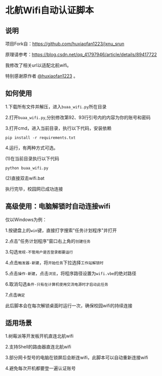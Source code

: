 # 北航Wifi自动认证脚本

## 说明

项目Fork自：https://github.com/huxiaofan1223/jxnu_srun

原理请参考：https://blog.csdn.net/qq_41797946/article/details/89417722

我修改了相关url以适配北航wifi。

特别感谢原作者 [@huxiaofan1223](https://github.com/huxiaofan1223) 。

## 如何使用

1.下载所有文件并解压，进入`buaa_wifi.py`所在目录

2.打开`buaa_wifi.py`,分别修改第92、93行引号内的内容为你的账号和密码

3.打开cmd，进入当前目录，执行以下代码，安装依赖
```
pip install -r requirements.txt
```

4.运行，有两种方式可选。

(1)在当前目录执行以下代码
~~~
python buaa_wifi.py
~~~
(2)直接双击wifi.bat


执行完毕，校园网已成功连接

## 高级使用：电脑解锁时自动连接wifi

仅以Windows为例：

1.按键盘上的`win`键，直接打字搜索"任务计划程序"并打开

2.点击"任务计划程序"窗口右上角的`创建任务`

3.勾选`常规-不管用户是否登录都要运行`

4.点击`触发器-新建`，将`开始任务`下拉选择`工作站解锁时`

5.点击`操作-新建`，点击`浏览`，将程序路径设置为`wifi.vbe`的绝对路径

6.取消勾选`条件-只有在计算机使用交流电源时才启动此任务`

7.点击`确定`

此后脚本会在每次解锁桌面时运行一次，确保校园wifi的持续连接

## 适用场景

1.树莓派等开发板开机直连北航wifi

2.支持Shell的路由器直连北航wifi

3.部分网卡型号的电脑在锁屏后会断连wifi，此脚本可以自动重新连接wifi

4.避免每次开机都要登一遍认证账号

